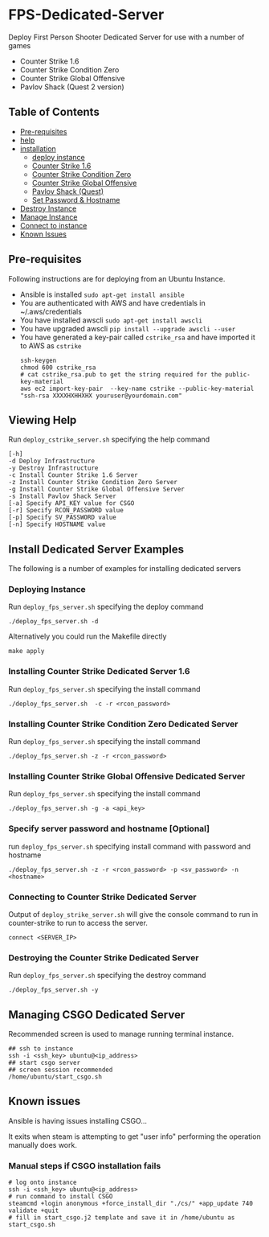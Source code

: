 # FPS-Dedicated-Server
Deploy First Person Shooter Dedicated Server for use with a number of games
- Counter Strike 1.6
- Counter Strike Condition Zero
- Counter Strike Global Offensive
- Pavlov Shack (Quest 2 version)


## Table of Contents
- [Pre-requisites](#prereq)
- [help](#help)
- [installation](#installation)
  - [deploy instance](#deploy)
  - [Counter Strike 1.6](#one_point_six)
  - [Counter Strike Condition Zero](#zero)
  - [Counter Strike Global Offensive](#CSGO)
  - [Pavlov Shack (Quest)](#pavshack)
  - [Set Password & Hostname](#password_hostname)
- [Destroy Instance](#destroy)
- [Manage Instance](#manage)
- [Connect to instance](#connect)
- [Known Issues](#known_issues)


## Pre-requisites <a name="prereq"></a>

Following instructions are for deploying from an Ubuntu Instance.

- Ansible is installed `sudo apt-get install ansible`
- You are authenticated with AWS and have credentials in ~/.aws/credentials
- You have installed awscli `sudo apt-get install awscli`
- You have upgraded awscli `pip install --upgrade awscli --user`
- You have generated a key-pair called `cstrike_rsa` and have imported it to AWS as `cstrike`
  ```shell
  ssh-keygen
  chmod 600 cstrike_rsa
  # cat cstrike_rsa.pub to get the string required for the public-key-material
  aws ec2 import-key-pair  --key-name cstrike --public-key-material "ssh-rsa XXXXHXHHXHX youruser@yourdomain.com"
  ```

## Viewing Help <a name="help"></a>

Run `deploy_cstrike_server.sh` specifying the help command
```shell
[-h]
-d Deploy Infrastructure
-y Destroy Infrastructure
-c Install Counter Strike 1.6 Server
-z Install Counter Strike Condition Zero Server
-g Install Counter Strike Global Offensive Server
-s Install Pavlov Shack Server
[-a] Specify API_KEY value for CSGO
[-r] Specify RCON_PASSWORD value
[-p] Specify SV_PASSWORD value
[-n] Specify HOSTNAME value
```

## Install Dedicated Server Examples <a name="installation"></a>
The following is a number of examples for installing dedicated servers

### Deploying Instance <a name="deploy"></a>

Run `deploy_fps_server.sh` specifying the deploy command
```shell
./deploy_fps_server.sh -d
```
Alternatively you could run the Makefile directly
```shell
make apply
```
### Installing Counter Strike Dedicated Server 1.6 <a name="one_point_six"></a>

Run `deploy_fps_server.sh` specifying the install command
```shell
./deploy_fps_server.sh  -c -r <rcon_password>
```
### Installing Counter Strike Condition Zero Dedicated Server <a name="zero"></a>

Run `deploy_fps_server.sh` specifying the install command
```shell
./deploy_fps_server.sh -z -r <rcon_password>
```

### Installing Counter Strike Global Offensive Dedicated Server <a name="CSGO"></a>

Run `deploy_fps_server.sh` specifying the install command
```shell
./deploy_fps_server.sh -g -a <api_key>
```

### Specify server password and hostname [Optional] <a name="password_hostname"></a>

run `deploy_fps_server.sh` specifying install command with password and hostname
```shell
./deploy_fps_server.sh -z -r <rcon_password> -p <sv_password> -n <hostname>
```

### Connecting to Counter Strike Dedicated Server <a name="connect"></a>

Output of `deploy_strike_server.sh` will give the console command to run in counter-strike to run to access the server.
```shell
connect <SERVER_IP>
```

### Destroying the Counter Strike Dedicated Server <a name="destroy"></a>

Run `deploy_fps_server.sh` specifying the destroy command
```shell
./deploy_fps_server.sh -y
```

## Managing CSGO Dedicated Server <a name="manage"></a>

Recommended screen is used to manage running terminal instance.

```shell
## ssh to instance
ssh -i <ssh_key> ubuntu@<ip_address>
## start csgo server
## screen session recommended
/home/ubuntu/start_csgo.sh
```

## Known issues <a name="known_issues"></a>

Ansible is having issues installing CSGO...

It exits when steam is attempting to get "user info"
performing the operation manually does work.

### Manual steps if CSGO installation fails

```shell
# log onto instance
ssh -i <ssh_key> ubuntu@<ip_address>
# run command to install CSGO
steamcmd +login anonymous +force_install_dir "./cs/" +app_update 740 validate +quit
# fill in start_csgo.j2 template and save it in /home/ubuntu as start_csgo.sh
```
